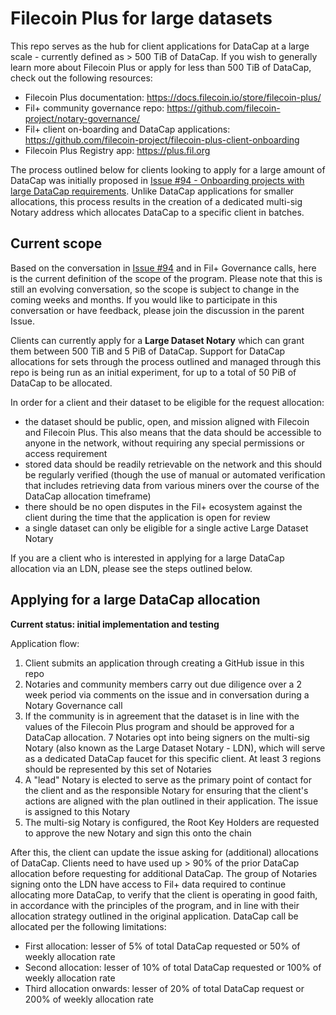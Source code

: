 # Filecoin Plus for large datasets

This repo serves as the hub for client applications for DataCap at a large scale - currently defined as > 500 TiB of DataCap. If you wish to generally learn more about Filecoin Plus or apply for less than 500 TiB of DataCap, check out the following resources: 

- Filecoin Plus documentation: https://docs.filecoin.io/store/filecoin-plus/
- Fil+ community governance repo: https://github.com/filecoin-project/notary-governance/
- Fil+ client on-boarding and DataCap applications: https://github.com/filecoin-project/filecoin-plus-client-onboarding
- Filecoin Plus Registry app: https://plus.fil.org

The process outlined below for clients looking to apply for a large amount of DataCap was initially proposed in [Issue #94 - Onboarding projects with large DataCap requirements](https://github.com/filecoin-project/notary-governance/issues/94). Unlike DataCap applications for smaller allocations, this process results in the creation of a dedicated multi-sig Notary address which allocates DataCap to a specific client in batches. 

## Current scope

Based on the conversation in [Issue #94](https://github.com/filecoin-project/notary-governance/issues/94) and in Fil+ Governance calls, here is the current definition of the scope of the program. Please note that this is still an evolving conversation, so the scope is subject to change in the coming weeks and months. If you would like to participate in this conversation or have feedback, please join the discussion in the parent Issue. 

Clients can currently apply for a **Large Dataset Notary** which can grant them between 500 TiB and 5 PiB of DataCap. Support for DataCap allocations for 
sets through the process outlined and managed through this repo is being run as an initial experiment, for up to a total of 50 PiB of DataCap to be allocated. 

In order for a client and their dataset to be eligible for the request allocation: 

- the dataset should be public, open, and mission aligned with Filecoin and Filecoin Plus. This also means that the data should be accessible to anyone in the network, without requiring any special permissions or access requirement
- stored data should be readily retrievable on the network and this should be regularly verified (though the use of manual or automated verification that includes retrieving data from various miners over the course of the DataCap allocation timeframe)
- there should be no open disputes in the Fil+ ecosystem against the client during the time that the application is open for review
- a single dataset can only be eligible for a single active Large Dataset Notary 

If you are a client who is interested in applying for a large DataCap allocation via an LDN, please see the steps outlined below.

## Applying for a large DataCap allocation

**Current status: initial implementation and testing**

Application flow: 

1. Client submits an application through creating a GitHub issue in this repo
1. Notaries and community members carry out due diligence over a 2 week period via comments on the issue and in conversation during a Notary Governance call
1. If the community is in agreement that the dataset is in line with the values of the Filecoin Plus program and should be approved for a DataCap allocation. 7 Notaries opt into being signers on the multi-sig Notary (also known as the Large Dataset Notary - LDN), which will serve as a dedicated DataCap faucet for this specific client. At least 3 regions should be represented by this set of Notaries
1. A "lead" Notary is elected to serve as the primary point of contact for the client and as the responsible Notary for ensuring that the client's actions are aligned with the plan outlined in their application. The issue is assigned to this Notary
1. The multi-sig Notary is configured, the Root Key Holders are requested to approve the new Notary and sign this onto the chain 

After this, the client can update the issue asking for (additional) allocations of DataCap. Clients need to have used up > 90% of the prior DataCap allocation before requesting for additional DataCap. The group of Notaries signing onto the LDN have access to Fil+ data required to continue allocating more DataCap, to verify that the client is operating in good faith, in accordance with the principles of the program, and in line with their allocation strategy outlined in the original application. DataCap call be allocated per the following limitations:

- First allocation: lesser of 5% of total DataCap requested or 50% of weekly allocation rate
- Second allocation: lesser of 10% of total DataCap requested or 100% of weekly allocation rate
- Third allocation onwards: lesser of 20% of total DataCap request or 200% of weekly allocation rate


